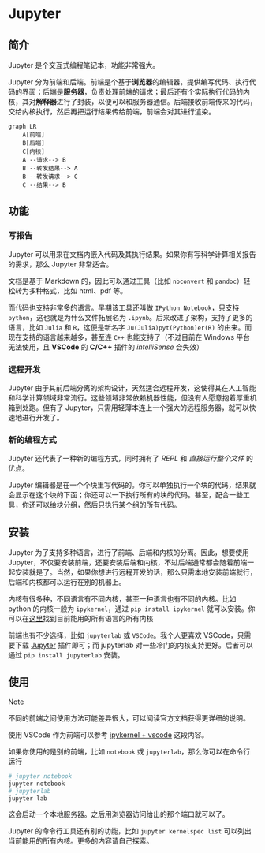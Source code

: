 # Jupyter

## 简介

Jupyter 是个交互式编程笔记本，功能非常强大。

Jupyter 分为前端和后端。前端是个基于**浏览器**的编辑器，提供编写代码、执行代码的界面；后端是**服务器**，负责处理前端的请求；最后还有个实际执行代码的内核，其对**解释器**进行了封装，以便可以和服务器通信。后端接收前端传来的代码，交给内核执行，然后再把运行结果传给前端，前端会对其进行渲染。

```mermaid
graph LR
    A[前端]
    B[后端]
    C[内核]
    A --请求--> B
    B --转发结果--> A
    B --转发请求--> C
    C --结果--> B
```

## 功能

### 写报告

Jupyter 可以用来在文档内嵌入代码及其执行结果。如果你有写科学计算相关报告的需求，那么 Jupyter 非常适合。

文档是基于 Markdown 的，因此可以通过工具（比如 `nbconvert` 和 `pandoc`）轻松转为多种格式，比如 html、pdf 等。

而代码也支持非常多的语言。早期该工具还叫做 `IPython Notebook`，只支持 `python`，这也就是为什么文件拓展名为 `.ipynb`。后来改进了架构，支持了更多的语言，比如 `Julia` 和 `R`，这便是新名字 `Ju(Julia)pyt(Python)er(R)` 的由来。而现在支持的语言越来越多，甚至连 `C++` 也能支持了（不过目前在 Windows 平台无法使用，且 **VSCode** 的 **C/C++** 插件的 *intelliSense* 会失效）

### 远程开发

Jupyter 由于其前后端分离的架构设计，天然适合远程开发，这使得其在人工智能和科学计算领域非常流行。这些领域非常依赖机器性能，但没有人愿意抱着厚重机箱到处跑。但有了 Jupyter，只需用轻薄本连上一个强大的远程服务器，就可以快速地进行开发了。

### 新的编程方式

Jupyter 还代表了一种新的编程方式，同时拥有了 *REPL* 和 *直接运行整个文件* 的优点。

Jupyter 编辑器是在一个个块里写代码的。你可以单独执行一个块的代码，结果就会显示在这个块的下面；你还可以一下执行所有的块的代码。甚至，配合一些工具，你还可以给块分组，然后只执行某个组的所有代码。

## 安装

Jupyter 为了支持多种语言，进行了前端、后端和内核的分离。因此，想要使用 Jupyter，不仅要安装前端，还要安装后端和内核，不过后端通常都会随着前端一起安装就是了。当然，如果你想进行远程开发的话，那么只需本地安装前端就行，后端和内核都可以运行在别的机器上。

内核有很多种，不同语言有不同内核，甚至一种语言也有不同的内核。比如 python 的内核一般为 `ipykernel`，通过 `pip install ipykernel` 就可以安装。你可以在[这里](https://github.com/jupyter/jupyter/wiki/Jupyter-kernels)找到目前能用的所有语言的所有内核

前端也有不少选择，比如 `jupyterlab` 或 `VSCode`。我个人更喜欢 VSCode，只需要下载 [Jupyter](https://marketplace.visualstudio.com/items?itemName=ms-toolsai.jupyter) 插件即可；而 jupyterlab 对一些冷门的内核支持更好。后者可以通过 `pip install jupyterlab` 安装。

## 使用

> [!Note]
> 不同的前端之间使用方法可能差异很大，可以阅读官方文档获得更详细的说明。

使用 VSCode 作为前端可以参考 [ipykernel + vscode](../编程语言/Python.md#使用编程笔记本) 这段内容。

如果你使用的是别的前端，比如 `notebook` 或 `jupyterlab`，那么你可以在命令行运行

```sh
# jupyter notebook
jupyter notebook
# jupyterlab
jupyter lab
```

这会启动一个本地服务器。之后用浏览器访问给出的那个端口就可以了。

Jupyter 的命令行工具还有别的功能，比如 `jupyter kernelspec list` 可以列出当前能用的所有内核。更多的内容请自己探索。
